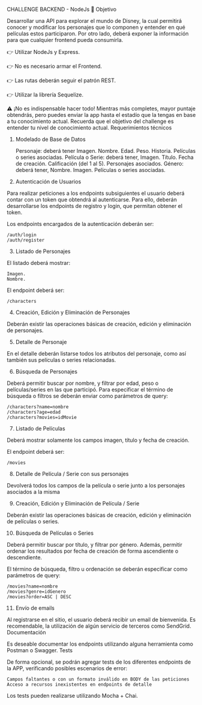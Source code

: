 CHALLENGE BACKEND - NodeJs 🚀
Objetivo

Desarrollar una API para explorar el mundo de Disney, la cual permitirá conocer y modificar los personajes que lo componen y entender en qué películas estos participaron. Por otro lado, deberá exponer la información para que cualquier frontend pueda consumirla.

👉 Utilizar NodeJs y Express.

👉 No es necesario armar el Frontend.

👉 Las rutas deberán seguir el patrón REST.

👉 Utilizar la librería Sequelize.

⚠️ ¡No es indispensable hacer todo!
Mientras más completes, mayor puntaje obtendrás, pero puedes enviar la app hasta el estadío que la tengas en base a tu conocimiento actual. Recuerda que el objetivo del challenge es entender tu nivel de conocimiento actual.
Requerimientos técnicos

1. Modelado de Base de Datos

    Personaje: deberá tener
        Imagen.
        Nombre.
        Edad.
        Peso.
        Historia.
        Películas o series asociadas.
    Película o Serie: deberá tener,
        Imagen.
        Título.
        Fecha de creación.
        Calificación (del 1 al 5).
        Personajes asociados.
    Género: deberá tener,
        Nombre.
        Imagen.
        Películas o series asociadas.

2. Autenticación de Usuarios

Para realizar peticiones a los endpoints subsiguientes el usuario deberá contar con un token que obtendrá al autenticarse. Para ello, deberán desarrollarse los endpoints de registro y login, que permitan obtener el token.

Los endpoints encargados de la autenticación deberán ser:

    /auth/login
    /auth/register

3. Listado de Personajes

El listado deberá mostrar:

    Imagen.
    Nombre.

El endpoint deberá ser:

    /characters

4. Creación, Edición y Eliminación de Personajes

Deberán existir las operaciones básicas de creación, edición y eliminación de personajes.

5. Detalle de Personaje

En el detalle deberán listarse todos los atributos del personaje, como así también sus películas o series relacionadas.

6. Búsqueda de Personajes

Deberá permitir buscar por nombre, y filtrar por edad, peso o películas/series en las que participó. Para especificar el término de búsqueda o filtros se deberán enviar como parámetros de query:

    /characters?name=nombre
    /characters?age=edad
    /characters?movies=idMovie

7. Listado de Películas

Deberá mostrar solamente los campos imagen, título y fecha de creación.

El endpoint deberá ser:

    /movies

8. Detalle de Película / Serie con sus personajes

Devolverá todos los campos de la película o serie junto a los personajes asociados a la misma

9. Creación, Edición y Eliminación de Película / Serie

Deberán existir las operaciones básicas de creación, edición y eliminación de películas o series.

10. Búsqueda de Películas o Series

Deberá permitir buscar por título, y filtrar por género. Además, permitir ordenar los resultados por fecha de creación de forma ascendiente o descendiente.

El término de búsqueda, filtro u ordenación se deberán especificar como parámetros de query:

    /movies?name=nombre
    /movies?genre=idGenero
    /movies?order=ASC | DESC

11. Envío de emails

Al registrarse en el sitio, el usuario deberá recibir un email de bienvenida. Es recomendable, la utilización de algún servicio de terceros como SendGrid.
Documentación

Es deseable documentar los endpoints utilizando alguna herramienta como Postman o Swagger.
Tests

De forma opcional, se podrán agregar tests de los diferentes endpoints de la APP, verificando posibles escenarios de error:

    Campos faltantes o con un formato inválido en BODY de las peticiones
    Acceso a recursos inexistentes en endpoints de detalle

Los tests pueden realizarse utilizando Mocha + Chai.
